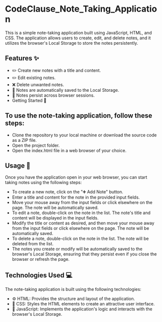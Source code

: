# CodeClause_Note_Taking_Application
This is a simple note-taking application built using JavaScript, HTML, and CSS. The application allows users to create, edit, and delete notes, and it utilizes the browser's Local Storage to store the notes persistently.

## Features ✨
- ✏️ Create new notes with a title and content.
- ✏️ Edit existing notes.
- ❌ Delete unwanted notes.
- 💾 Notes are automatically saved to the Local Storage.
- 💾 Notes persist across browser sessions.
- Getting Started 🚀

## To use the note-taking application, follow these steps:

- Clone the repository to your local machine or download the source code as a ZIP file.
- Open the project folder.
- Open the index.html file in a web browser of your choice.
## Usage 🎯
Once you have the application open in your web browser, you can start taking notes using the following steps:

- To create a new note, click on the "➕ Add Note" button.
- Enter a title and content for the note in the provided input fields.
- Move your mouse away from the input fields or click elsewhere on the page. The note will be automatically saved.
- To edit a note, double-click on the note in the list. The note's title and content will be displayed in the input fields.
- Modify the title or content as desired, and then move your mouse away from the input fields or click elsewhere on the page. The note will be automatically saved.
- To delete a note, double-click on the note in the list. The note will be deleted from the list.
- The notes you create or modify will be automatically saved to the browser's Local Storage, ensuring that they persist even if you close the browser or refresh the page.

## Technologies Used 💻
The note-taking application is built using the following technologies:

- ⚙️ HTML: Provides the structure and layout of the application.
- 🎨 CSS: Styles the HTML elements to create an attractive user interface.
- 🚀 JavaScript: Implements the application's logic and interacts with the browser's Local Storage.
